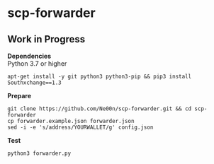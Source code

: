 # scp-forwarder

## Work in Progress

**Dependencies**<br />
Python 3.7 or higher<br />
```
apt-get install -y git python3 python3-pip && pip3 install Southxchange==1.3
```

**Prepare**<br />
```
git clone https://github.com/Ne00n/scp-forwarder.git && cd scp-forwarder
cp forwarder.example.json forwarder.json
sed -i -e 's/address/YOURWALLET/g' config.json
```

**Test**<br />
```
python3 forwarder.py
```